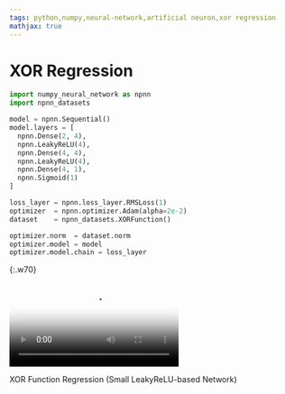 ```yaml
---
tags: python,numpy,neural-network,artificial neuron,xor regression
mathjax: true
---
```

# XOR Regression

```python
import numpy_neural_network as npnn
import npnn_datasets

model = npnn.Sequential()
model.layers = [
  npnn.Dense(2, 4),
  npnn.LeakyReLU(4),
  npnn.Dense(4, 4),
  npnn.LeakyReLU(4),
  npnn.Dense(4, 1),
  npnn.Sigmoid(1)
]

loss_layer = npnn.loss_layer.RMSLoss(1)
optimizer  = npnn.optimizer.Adam(alpha=2e-2)
dataset    = npnn_datasets.XORFunction()

optimizer.norm  = dataset.norm
optimizer.model = model
optimizer.model.chain = loss_layer
```

{:.w70}
<div class="video">
<video controls poster="assets/videos/xor_function_regression.png">
  <source src="assets/videos/xor_function_regression.webm" type="video/webm">
  <source src="assets/videos/xor_function_regression.ogv" type="video/ogg">
  <source src="assets/videos/xor_function_regression.mp4" type="video/mp4">
</video>
<p>XOR Function Regression (Small LeakyReLU-based Network)</p>
</div>

